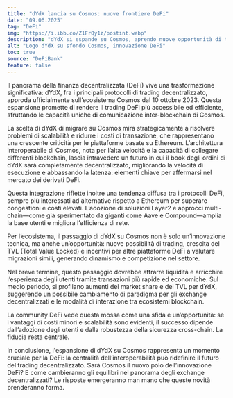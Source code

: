 ```yaml
---
title: "dYdX lancia su Cosmos: nuove frontiere DeFi"
date: "09.06.2025"
tag: "DeFi"
img: "https://i.ibb.co/Z1FrQy1z/postint.webp"
description: "dYdX si espande su Cosmos, aprendo nuove opportunità di trading DeFi."
alt: "Logo dYdX su sfondo Cosmos, innovazione DeFi"
toc: true
source: "DeFiBank"
feature: false
---
```


Il panorama della finanza decentralizzata (DeFi) vive una trasformazione significativa: dYdX, fra i principali protocolli di trading decentralizzato, approda ufficialmente sull’ecosistema Cosmos dal 10 ottobre 2023. Questa espansione promette di rendere il trading DeFi più accessibile ed efficiente, sfruttando le capacità uniche di comunicazione inter-blockchain di Cosmos.

La scelta di dYdX di migrare su Cosmos mira strategicamente a risolvere problemi di scalabilità e ridurre i costi di transazione, che rappresentano una crescente criticità per le piattaforme basate su Ethereum. L’architettura interoperabile di Cosmos, nota per l’alta velocità e la capacità di collegare differenti blockchain, lascia intravedere un futuro in cui il book degli ordini di dYdX sarà completamente decentralizzato, migliorando la velocità di esecuzione e abbassando la latenza: elementi chiave per affermarsi nel mercato dei derivati DeFi.

Questa integrazione riflette inoltre una tendenza diffusa tra i protocolli DeFi, sempre più interessati ad alternative rispetto a Ethereum per superare congestioni e costi elevati. L’adozione di soluzioni Layer2 e approcci multi-chain—come già sperimentato da giganti come Aave e Compound—amplia la base utenti e migliora l’efficienza di rete.

Per l’ecosistema, il passaggio di dYdX su Cosmos non è solo un’innovazione tecnica, ma anche un’opportunità: nuove possibilità di trading, crescita del TVL (Total Value Locked) e incentivi per altre piattaforme DeFi a valutare migrazioni simili, generando dinamismo e competizione nel settore.

Nel breve termine, questo passaggio dovrebbe attrarre liquidità e arricchire l’esperienza degli utenti tramite transazioni più rapide ed economiche. Sul medio periodo, si profilano aumenti del market share e del TVL per dYdX, suggerendo un possibile cambiamento di paradigma per gli exchange decentralizzati e le modalità di interazione tra ecosistemi blockchain.

La community DeFi vede questa mossa come una sfida e un’opportunità: se i vantaggi di costi minori e scalabilità sono evidenti, il successo dipende dall’adozione degli utenti e dalla robustezza della sicurezza cross-chain. La fiducia resta centrale.

In conclusione, l'espansione di dYdX su Cosmos rappresenta un momento cruciale per la DeFi: la centralità dell’interoperabilità può ridefinire il futuro del trading decentralizzato. Sarà Cosmos il nuovo polo dell’innovazione DeFi? E come cambieranno gli equilibri nel panorama degli exchange decentralizzati? Le risposte emergeranno man mano che queste novità prenderanno forma.